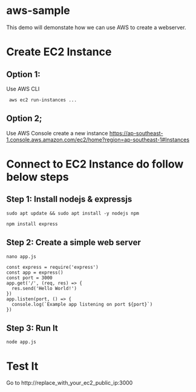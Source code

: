 # aws-sample
This demo will demonstate how we can use AWS to create a webserver.


# Create EC2 Instance
  ## Option 1:
  Use AWS CLI
  ```
   aws ec2 run-instances ...
  ```
  ## Option 2;
   Use AWS Console create a new instance
   https://ap-southeast-1.console.aws.amazon.com/ec2/home?region=ap-southeast-1#Instances


# Connect to EC2 Instance do follow below steps


## Step 1: Install nodejs & expressjs
```
sudo apt update && sudo apt install -y nodejs npm
```
```
npm install express
```

## Step 2: Create a simple web server
```
nano app.js
```

```
const express = require('express')
const app = express()
const port = 3000
app.get('/', (req, res) => {
  res.send('Hello World!')
})
app.listen(port, () => {
  console.log(`Example app listening on port ${port}`)
})
```

## Step 3: Run It
```
node app.js
```

# Test It

Go to http://replace_with_your_ec2_public_ip:3000
